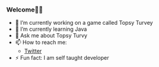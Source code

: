 ### Welcome👨‍💻


- 🔭 I’m currently working on a game called Topsy Turvey
- 🌱 I’m currently learning Java
- 💬 Ask me about Topsy Turvy
- 📫 How to reach me: 
  - [Twitter](https://twitter.com/JarneDM_)
- ⚡ Fun fact: I am self taught developer

